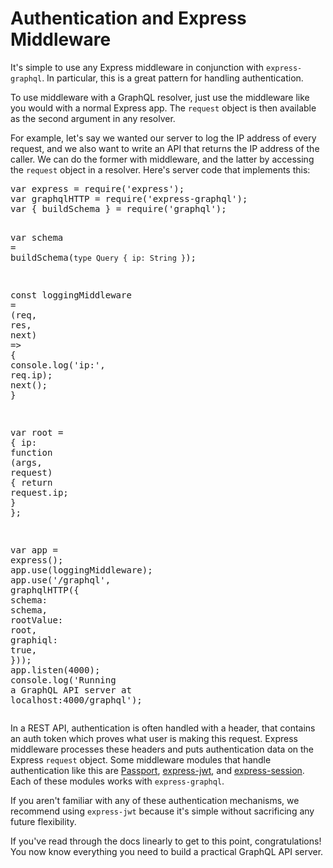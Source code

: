 <h1>Authentication and Express Middleware</h1><div><p>It&apos;s simple to use any Express middleware in conjunction with <code>express-graphql</code>. In particular, this is a great pattern for handling authentication.</p><p>To use middleware with a GraphQL resolver, just use the middleware like you would with a normal Express app. The <code>request</code> object is then available as the second argument in any resolver.</p><p>For example, let&apos;s say we wanted our server to log the IP address of every request, and we also want to write an API that returns the IP address of the caller. We can do the former with middleware, and the latter by accessing the <code>request</code> object in a resolver. Here&apos;s server code that implements this:</p><pre class="prism language-javascript"><span class="keyword">var</span> express <span class="operator">=</span> <span class="function">require</span><span class="punctuation">(</span><span class="string">&apos;express&apos;</span><span class="punctuation">)</span><span class="punctuation">;</span>
<span class="keyword">var</span> graphqlHTTP <span class="operator">=</span> <span class="function">require</span><span class="punctuation">(</span><span class="string">&apos;express-graphql&apos;</span><span class="punctuation">)</span><span class="punctuation">;</span>
<span class="keyword">var</span> <span class="punctuation">{</span> buildSchema <span class="punctuation">}</span> <span class="operator">=</span> <span class="function">require</span><span class="punctuation">(</span><span class="string">&apos;graphql&apos;</span><span class="punctuation">)</span><span class="punctuation">;</span>

<span class="keyword">var</span> schema <span class="operator">=</span> <span class="function">buildSchema</span><span class="punctuation">(</span><span class="template-string"><span class="string">`type Query { ip: String }`</span></span><span class="punctuation">)</span><span class="punctuation">;</span>

<span class="keyword">const</span> loggingMiddleware <span class="operator">=</span> <span class="punctuation">(</span>req<span class="punctuation">,</span> res<span class="punctuation">,</span> next<span class="punctuation">)</span> <span class="operator">=</span><span class="operator">&gt;</span> <span class="punctuation">{</span>
console<span class="punctuation">.</span><span class="function">log</span><span class="punctuation">(</span><span class="string">&apos;ip:&apos;</span><span class="punctuation">,</span> req<span class="punctuation">.</span>ip<span class="punctuation">)</span><span class="punctuation">;</span>
<span class="function">next</span><span class="punctuation">(</span><span class="punctuation">)</span><span class="punctuation">;</span>
<span class="punctuation">}</span>

<span class="keyword">var</span> root <span class="operator">=</span> <span class="punctuation">{</span>
ip<span class="punctuation">:</span> <span class="keyword">function</span> <span class="punctuation">(</span>args<span class="punctuation">,</span> request<span class="punctuation">)</span> <span class="punctuation">{</span>
<span class="keyword">return</span> request<span class="punctuation">.</span>ip<span class="punctuation">;</span>
<span class="punctuation">}</span>
<span class="punctuation">}</span><span class="punctuation">;</span>

<span class="keyword">var</span> app <span class="operator">=</span> <span class="function">express</span><span class="punctuation">(</span><span class="punctuation">)</span><span class="punctuation">;</span>
app<span class="punctuation">.</span><span class="function">use</span><span class="punctuation">(</span>loggingMiddleware<span class="punctuation">)</span><span class="punctuation">;</span>
app<span class="punctuation">.</span><span class="function">use</span><span class="punctuation">(</span><span class="string">&apos;/graphql&apos;</span><span class="punctuation">,</span> <span class="function">graphqlHTTP</span><span class="punctuation">(</span><span class="punctuation">{</span>
schema<span class="punctuation">:</span> schema<span class="punctuation">,</span>
rootValue<span class="punctuation">:</span> root<span class="punctuation">,</span>
graphiql<span class="punctuation">:</span> <span class="keyword">true</span><span class="punctuation">,</span>
<span class="punctuation">}</span><span class="punctuation">)</span><span class="punctuation">)</span><span class="punctuation">;</span>
app<span class="punctuation">.</span><span class="function">listen</span><span class="punctuation">(</span><span class="number">4000</span><span class="punctuation">)</span><span class="punctuation">;</span>
console<span class="punctuation">.</span><span class="function">log</span><span class="punctuation">(</span><span class="string">&apos;Running a GraphQL API server at localhost:4000/graphql&apos;</span><span class="punctuation">)</span><span class="punctuation">;</span></pre><p>In a REST API, authentication is often handled with a header, that contains an auth token which proves what user is making this request. Express middleware processes these headers and puts authentication data on the Express <code>request</code> object. Some middleware modules that handle authentication like this are <a href="http://passportjs.org/" target="_blank" rel="nofollow noopener noreferrer">Passport</a>, <a href="https://github.com/auth0/express-jwt" target="_blank" rel="nofollow noopener noreferrer">express-jwt</a>, and <a href="https://github.com/expressjs/session" target="_blank" rel="nofollow noopener noreferrer">express-session</a>. Each of these modules works with <code>express-graphql</code>.</p><p>If you aren&apos;t familiar with any of these authentication mechanisms, we recommend using <code>express-jwt</code> because it&apos;s simple without sacrificing any future flexibility.</p><p>If you&apos;ve read through the docs linearly to get to this point, congratulations! You now know everything you need to build a practical GraphQL API server.</p></div>
